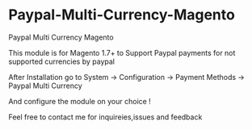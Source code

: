 Paypal-Multi-Currency-Magento
=============================

Paypal Multi Currency Magento

This module is for Magento 1.7+ to Support Paypal payments for not supported currencies by paypal

After Installation go to System -> Configuration -> Payment Methods -> Paypal Multi Currency 

And configure the module on your choice !

Feel free to contact me for inquireies,issues and feedback